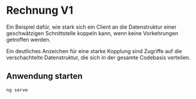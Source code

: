 # Rechnung V1
Ein Beispiel dafür, wie stark sich ein Client an die Datenstruktur einer geschwätzigen Schnittstelle koppeln kann, wenn keine Vorkehrungen getroffen werden.

Ein deutliches Anzeichen für eine starke Kopplung sind Zugriffe auf die verschachtelte Datenstruktur, die sich in der gesamte Codebasis verteilen.


## Anwendung starten
```
ng serve
```

